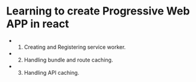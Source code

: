 # Learning to create Progressive Web APP in react

- 1. Creating and Registering service worker.
- 2. Handling bundle and route caching.
- 3. Handling API caching.

